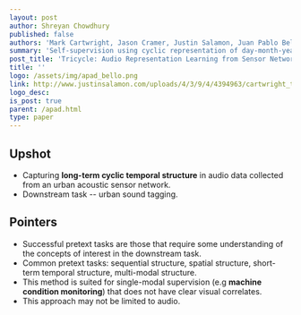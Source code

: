 ```yaml
---
layout: post
author: Shreyan Chowdhury
published: false
authors: 'Mark Cartwright, Jason Cramer, Justin Salamon, Juan Pablo Bello'
summary: 'Self-supervision using cyclic representation of day-month-year annotations from sensor data.'
post_title: 'Tricycle: Audio Representation Learning from Sensor Network Data Using Self-Supervision'
title: ''
logo: /assets/img/apad_bello.png
link: http://www.justinsalamon.com/uploads/4/3/9/4/4394963/cartwright_tricycle_waspaa2019.pdf
logo_desc: 
is_post: true
parent: /apad.html
type: paper
---
```


## Upshot
 - Capturing **long-term cyclic temporal structure** in audio data collected from an urban acoustic sensor network.
 - Downstream task -- urban sound tagging.

## Pointers
 - Successful pretext tasks are those that require some understanding of the concepts of interest in the downstream task.
 - Common pretext tasks: sequential structure, spatial structure, short-term temporal structure, multi-modal structure.
 - This method is suited for single-modal supervision (e.g **machine condition monitoring**) that does not have clear visual correlates.
 - This approach may not be limited to audio.
